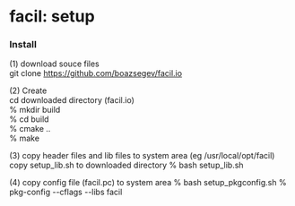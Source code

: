facil: setup
===============


### Install
(1) download souce files  
git clone  https://github.com/boazsegev/facil.io  

(2) Create   
cd downloaded directory (facil.io)  
% mkdir build  
% cd build  
% cmake ..  
% make  

(3) copy header files and lib files to system area 
(eg /usr/local/opt/facil)
copy setup_lib.sh to downloaded directory
% bash setup_lib.sh

(4) copy config file (facil.pc) to system area 
% bash setup_pkgconfig.sh
% pkg-config --cflags --libs facil

